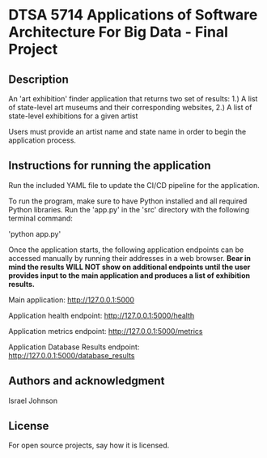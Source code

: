 # DTSA 5714 Applications of Software Architecture For Big Data - Final Project

## Description
An 'art exhibition' finder application that returns two set of results: 
1.) A list of state-level art museums and their corresponding websites, 
2.) A list of state-level exhibitions for a given artist

Users must provide an artist name and state name in order to begin the application process.

## Instructions for running the application

Run the included YAML file to update the CI/CD pipeline for the application.

To run the program, make sure to have Python installed and all required Python libraries. Run the 'app.py' in the 'src' directory with the following terminal command:

'python app.py'

Once the application starts, the following application endpoints can be accessed manually by running their addresses in a web browser. **Bear in mind the results WILL NOT show on additional endpoints until the user provides input to the main application and produces a list of exhibition results.**

Main application:
http://127.0.0.1:5000

Application health endpoint:
http://127.0.0.1:5000/health

Application metrics endpoint:
http://127.0.0.1:5000/metrics

Application Database Results endpoint:
http://127.0.0.1:5000/database_results




## Authors and acknowledgment
Israel Johnson

## License
For open source projects, say how it is licensed.
